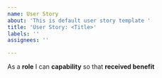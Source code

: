```yaml
---
name: User Story
about: 'This is default user story template '
title: 'User Story: <Title>'
labels: ''
assignees: ''

---
```


As a **role** I can **capability** so that **received benefit**
